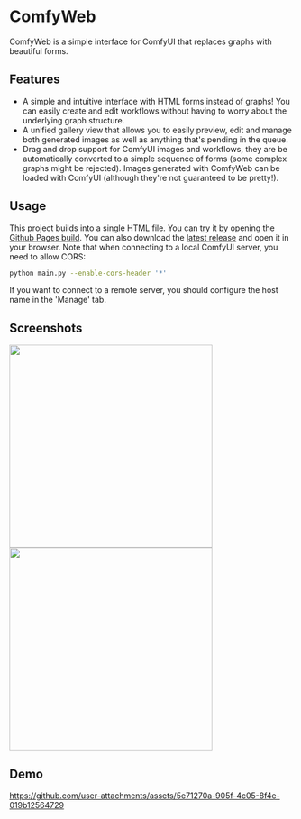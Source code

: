 # ComfyWeb
ComfyWeb is a simple interface for ComfyUI that replaces graphs with beautiful forms.

## Features
- A simple and intuitive interface with HTML forms instead of graphs! You can easily create and
  edit workflows without having to worry about the underlying graph structure.
- A unified gallery view that allows you to easily preview, edit and manage both generated images as
  well as anything that's pending in the queue.
- Drag and drop support for ComfyUI images and workflows, they are be automatically converted
  to a simple sequence of forms (some complex graphs might be rejected). Images generated
  with ComfyWeb can be loaded with ComfyUI (although they're not guaranteed to be pretty!).

## Usage
This project builds into a single HTML file. You can try it by opening the [Github Pages build](https://jac3km4.github.io/comfyweb).
You can also download the [latest release](https://github.com/jac3km4/comfyweb/releases/latest) and open it in your browser.
Note that when connecting to a local ComfyUI server, you need to allow CORS:
```bash
python main.py --enable-cors-header '*'
```
If you want to connect to a remote server, you should configure the host name in the 'Manage' tab.

## Screenshots
<img src="https://github.com/user-attachments/assets/92a288fe-0e18-4d1e-a9e2-844b3b8bd2f2" width="360px"/>
<img src="https://github.com/user-attachments/assets/a6a9c586-e17e-4df7-a1ad-8b8c70f04489" width="360px"/>

## Demo
https://github.com/user-attachments/assets/5e71270a-905f-4c05-8f4e-019b12564729
